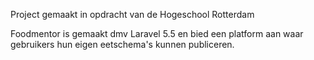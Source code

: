 Project gemaakt in opdracht van de Hogeschool Rotterdam

Foodmentor is gemaakt dmv Laravel 5.5 en bied een platform aan waar gebruikers hun eigen eetschema's kunnen publiceren.
